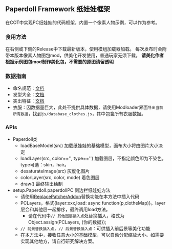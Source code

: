 ## Paperdoll Framework 纸娃娃框架

在COT中实现PC纸娃娃的代码框架，内置一个像素人物示例，可以作为参考。

### 食用方法

在右侧或下侧的Release中下载最新版本，使用模组加载器加载。
每次发布时会附带本版本像素人物图包mod，供美化开发使用，普通玩家无须下载。
**请美化作者根据示例图包mod制作美化包，不需要的原图请留透明**

### 数据指南
- 命名规范：[文档](https://github.com/HCPTangHY/CoT-Paperdoll-Mod/blob/main/doc/命名规范.md)
- 发型大全：[文档](https://github.com/HCPTangHY/CoT-Paperdoll-Mod/blob/main/doc/hairstyle.md)
- 突出特征：[文档](https://github.com/HCPTangHY/CoT-Paperdoll-Mod/blob/main/doc/dmarks.md)
- 衣服：因数据量巨大，此处不提供具体数据，请使用Modloader界面`导出当前所有数据`，找到`js/database_clothes.js`，其中包含所有衣服数据。

### APIs

- Paperdoll类
    - loadBaseModel(src) 加载纸娃娃的基础模型，画布大小将由图片大小决定
    - loadLayer(src, color=='', type=='') 加载图层，不指定颜色即为不染色，type可选：skin，hair。
    - desaturateImage(src) 灰度化图片
    - colorLayer(src, color, mode) 着色图层
    - draw() 最终输出绘制
- setup.Paperdoll.paperdollPC 侧边栏纸娃娃方法
    - 请使用[ReplacePatcherAddon](https://github.com/Lyoko-Jeremie/Degrees-of-Lewdity_Mod_ReplacePatch)替换功能在本方法中插入代码
    - PCLayers，格式{layer:xxx,load: async function(p,clotheMap)}。layer层会和其他层一起排序，最终调用load方法。
        - 请在代码中`// 其他图层插入点`处替换插入，格式为Object.assign(PCLayers, {你的数据});
    - `// 前景替换插入点`，`// 后景替换插入点`：可供插入前后景等美化功能
    - 在本方法中，接收任意大小的基础模型，可以自动分配缩放大小。如需要实现其他地方，请自行研究解决方案。